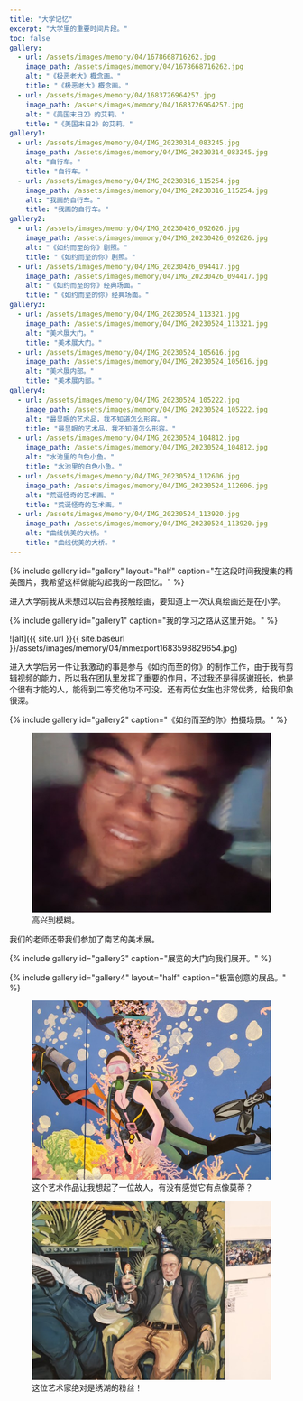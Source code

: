 ```yaml
---
title: "大学记忆"
excerpt: "大学里的重要时间片段。"
toc: false
gallery:
  - url: /assets/images/memory/04/1678668716262.jpg
    image_path: /assets/images/memory/04/1678668716262.jpg
    alt: "《极恶老大》概念画。"
    title: "《极恶老大》概念画。"
  - url: /assets/images/memory/04/1683726964257.jpg
    image_path: /assets/images/memory/04/1683726964257.jpg
    alt: "《美国末日2》的艾莉。"
    title: "《美国末日2》的艾莉。"
gallery1:
  - url: /assets/images/memory/04/IMG_20230314_083245.jpg
    image_path: /assets/images/memory/04/IMG_20230314_083245.jpg
    alt: "自行车。"
    title: "自行车。"
  - url: /assets/images/memory/04/IMG_20230316_115254.jpg
    image_path: /assets/images/memory/04/IMG_20230316_115254.jpg
    alt: "我画的自行车。"
    title: "我画的自行车。"
gallery2:
  - url: /assets/images/memory/04/IMG_20230426_092626.jpg
    image_path: /assets/images/memory/04/IMG_20230426_092626.jpg
    alt: "《如约而至的你》剧照。"
    title: "《如约而至的你》剧照。"
  - url: /assets/images/memory/04/IMG_20230426_094417.jpg
    image_path: /assets/images/memory/04/IMG_20230426_094417.jpg
    alt: "《如约而至的你》经典场面。"
    title: "《如约而至的你》经典场面。"
gallery3:
  - url: /assets/images/memory/04/IMG_20230524_113321.jpg
    image_path: /assets/images/memory/04/IMG_20230524_113321.jpg
    alt: "美术展大门。"
    title: "美术展大门。"
  - url: /assets/images/memory/04/IMG_20230524_105616.jpg
    image_path: /assets/images/memory/04/IMG_20230524_105616.jpg
    alt: "美术展内部。"
    title: "美术展内部。"
gallery4:
  - url: /assets/images/memory/04/IMG_20230524_105222.jpg
    image_path: /assets/images/memory/04/IMG_20230524_105222.jpg
    alt: "最显眼的艺术品，我不知道怎么形容。"
    title: "最显眼的艺术品，我不知道怎么形容。"
  - url: /assets/images/memory/04/IMG_20230524_104812.jpg
    image_path: /assets/images/memory/04/IMG_20230524_104812.jpg
    alt: "水池里的白色小鱼。"
    title: "水池里的白色小鱼。"
  - url: /assets/images/memory/04/IMG_20230524_112606.jpg
    image_path: /assets/images/memory/04/IMG_20230524_112606.jpg
    alt: "荒诞怪奇的艺术画。"
    title: "荒诞怪奇的艺术画。"
  - url: /assets/images/memory/04/IMG_20230524_113920.jpg
    image_path: /assets/images/memory/04/IMG_20230524_113920.jpg
    alt: "曲线优美的大桥。"
    title: "曲线优美的大桥。"
---
```


{% include gallery id="gallery" layout="half" caption="在这段时间我搜集的精美图片，我希望这样做能勾起我的一段回忆。" %}

进入大学前我从未想过以后会再接触绘画，要知道上一次认真绘画还是在小学。

{% include gallery id="gallery1" caption="我的学习之路从这里开始。" %}

![alt]({{ site.url }}{{ site.baseurl }}/assets/images/memory/04/mmexport1683598829654.jpg)

进入大学后另一件让我激动的事是参与《如约而至的你》的制作工作，由于我有剪辑视频的能力，所以我在团队里发挥了重要的作用，不过我还是得感谢班长，他是个很有才能的人，能得到二等奖他功不可没。还有两位女生也非常优秀，给我印象很深。

{% include gallery id="gallery2" caption="《如约而至的你》拍摄场景。" %}

<figure>
  <img src="/assets/images/memory/04/IMG_20230424_191557.jpg" alt="高兴到模糊的班长。">
  <figcaption>高兴到模糊。</figcaption>
</figure>

我们的老师还带我们参加了南艺的美术展。

{% include gallery id="gallery3" caption="展览的大门向我们展开。" %}

{% include gallery id="gallery4" layout="half" caption="极富创意的展品。" %}

<figure>
  <img src="/assets/images/memory/04/IMG_20230524_110516.jpg" alt="潜水的莫蒂。">
  <figcaption>这个艺术作品让我想起了一位故人，有没有感觉它有点像莫蒂？</figcaption>
</figure>

<figure>
  <img src="/assets/images/memory/04/IMG_20230524_110706.jpg" alt="过生日的爷爷。">
  <figcaption>这位艺术家绝对是绣湖的粉丝！</figcaption>
</figure>
